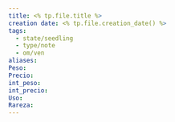 ```yaml
---
title: <% tp.file.title %>
creation date: <% tp.file.creation_date() %>
tags:
  - state/seedling
  - type/note
  - om/ven
aliases: 
Peso: 
Precio: 
int_peso: 
int_precio: 
Uso: 
Rareza:
---
```


